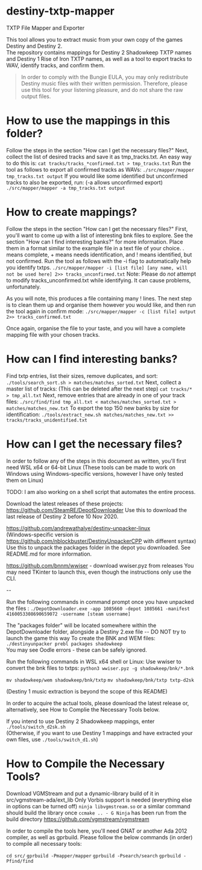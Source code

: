 # destiny-txtp-mapper
TXTP File Mapper and Exporter

This tool allows you to extract music from your own copy of the games Destiny and Destiny 2.  
The repository contains mappings for Destiny 2 Shadowkeep TXTP names and Destiny 1 Rise of Iron TXTP names, as well as a tool to export tracks to WAV,
identify tracks, and confirm them.

>	In order to comply with the Bungie EULA, you may only redistribute Destiny music files with their written permission. Therefore, please use this tool for your listening pleasure, and do not share the raw output files.

# How to use the mappings in this folder?
Follow the steps in the section "How can I get the necessary files?"
Next, collect the list of desired tracks and save it as tmp_tracks.txt.
An easy way to do this is: `cat tracks/tracks_*confirmed.txt > tmp_tracks.txt`
Run the tool as follows to export all confirmed tracks as WAVs:
`./src/mapper/mapper tmp_tracks.txt output`
If you would like some identified but unconfirmed tracks to also be exported, run: (-a allows unconfirmed export)
`./src/mapper/mapper -a tmp_tracks.txt output`

# How to create mappings?
Follow the steps in the section "How can I get the necessary files?"
First, you'll want to come up with a list of interesting bnk files to explore.
See the section "How can I find interesting banks?" for more information.
Place them in a format similar to the example file in a text file of your choice.
. means complete, + means needs identification, and ! means identified, but not confirmed.
Run the tool as follows with the -i flag to automatically help you identify txtps.
`./src/mapper/mapper -i [list file] [any name, will not be used here] 2>> tracks_unconfirmed.txt`
Note: Please do _not_ attempt to modify tracks_unconfirmed.txt while identifying. It can cause problems, unfortunately.

As you will note, this produces a file containing many ! lines.
The next step is to clean them up and organise them however you would like, and then
run the tool again in confirm mode:
`./src/mapper/mapper -c [list file] output 2>> tracks_confirmed.txt`

Once again, organise the file to your taste, and you will have a complete mapping file with your chosen tracks.

# How can I find interesting banks?
Find txtp entries, list their sizes, remove duplicates, and sort:
`./tools/search_sort.sh > matches/matches_sorted.txt`
Next, collect a master list of tracks: (This can be deleted after the next step)
`cat tracks/* > tmp_all.txt`
Next, remove entries that are already in one of your track files:
`./src/find/find tmp_all.txt < matches/matches_sorted.txt > matches/matches_new.txt`
To export the top 150 new banks by size for identification:
`./tools/extract_new.sh matches/matches_new.txt >> tracks/tracks_unidentified.txt`

# How can I get the necessary files?
In order to follow any of the steps in this document as written, you'll first need WSL x64 or 64-bit Linux
(These tools can be made to work on Windows using Windows-specific versions, however I have only tested them on Linux)

TODO: I am also working on a shell script that automates the entire process.

Download the latest releases of these projects:
https://github.com/SteamRE/DepotDownloader
Use this to download the last release of Destiny 2 before 10 Nov 2020.

https://github.com/andrewathalye/destiny-unpacker-linux  
(Windows-specific version is https://github.com/nblockbuster/DestinyUnpackerCPP with different syntax)  
Use this to unpack the packages folder in the depot you downloaded. See README.md for more information.

https://github.com/bnnm/wwiser - download wwiser.pyz from releases
You may need TKinter to launch this, even though the instructions only use the CLI.

--

Run the following commands in command prompt once you have unpacked the files :
`./DepotDownloader.exe -app 1085660 -depot 1085661 -manifest 4160053308690659072 -username [steam username] `

The "packages folder" will be located somewhere within the DepotDownloader folder, alongside a Destiny 2.exe file -- DO NOT try to launch the game this way
To create the BNK and WEM files:
`./destinyunpacker prebl packages shadowkeep`  
You may see Oodle errors - these can be safely ignored.

Run the following commands in WSL x64 shell or Linux:
Use wwiser to convert the bnk files to txtps:
`python3 wwiser.pyz -g shadowkeep/bnk/*.bnk`

`mv shadowkeep/wem shadowkeep/bnk/txtp`
`mv shadowkeep/bnk/txtp txtp-d2sk`

(Destiny 1 music extraction is beyond the scope of this README)  

In order to acquire the actual tools, please download the latest release or, alternatively,
see How to Complie the Necessary Tools below.  

If you intend to use Destiny 2 Shadowkeep mappings, enter `./tools/switch_d2sk.sh`  
(Otherwise, if you want to use Destiny 1 mappings and have extracted your own files, use `./tools/switch_d1.sh`)  

# How to Compile the Necessary Tools?
Download VGMStream and put a dynamic-library build of it in src/vgmstream-ada/ext_lib
Only Vorbis support is needed (everything else in options can be turned off)
`ninja libvgmstream.so` or a similar command should build the library once `ccmake .. - G Ninja` has been run from the build directory
https://github.com/vgmstream/vgmstream

In order to compile the tools here, you'll need GNAT or another Ada 2012 compiler, as well as gprbuild.
Please follow the below commands (in order) to compile all necessary tools:

`cd src/`
`gprbuild -Pmapper/mapper`
`gprbuild -Psearch/search`
`gprbuild -Pfind/find`
